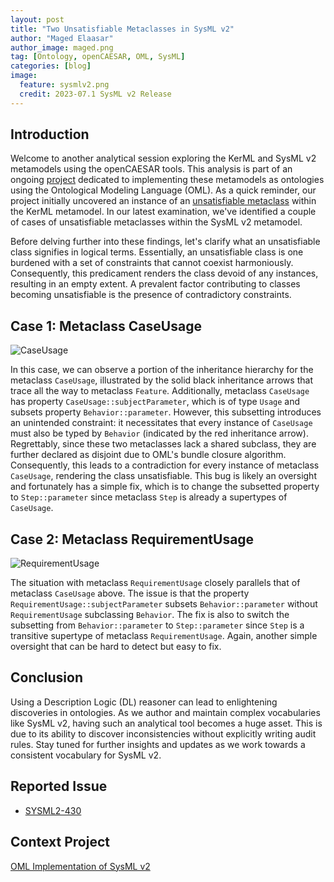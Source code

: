 ```yaml
---
layout: post
title: "Two Unsatisfiable Metaclasses in SysML v2"
author: "Maged Elaasar"
author_image: maged.png
tag: [Ontology, openCAESAR, OML, SysML]
categories: [blog]
image:
  feature: sysmlv2.png
  credit: 2023-07.1 SysML v2 Release
---
```


## Introduction

Welcome to another analytical session exploring the KerML and SysML v2 metamodels using the openCAESAR tools. This analysis is part of an ongoing [project](projects/2023-8-11-SysML-v2.html) dedicated to implementing these metamodels as ontologies using the Ontological Modeling Language (OML). As a quick reminder, our project initially uncovered an instance of an [unsatisfiable metaclass](/blog/2023/08/27/When-Literal-Boolean-Is-Unsatisfiable.html) within the KerML metamodel. In our latest examination, we've identified a couple of cases of unsatisfiable metaclasses within the SysML v2 metamodel.

Before delving further into these findings, let's clarify what an unsatisfiable class signifies in logical terms. Essentially, an unsatisfiable class is one burdened with a set of constraints that cannot coexist harmoniously. Consequently, this predicament renders the class devoid of any instances, resulting in an empty extent. A prevalent factor contributing to classes becoming unsatisfiable is the presence of contradictory constraints.

## Case 1: Metaclass CaseUsage

![CaseUsage](http://www.plantuml.com/plantuml/png/NO-nZeCm38PtFuN5pGpt0WWEwUPALJSMDxYGAWJaE5tQldkXKLE99LA-_xFykmvAed5ouFYYg3EA7KR5tWeRjRC7Q2dmAT30M9QF2bjo9ZhQiZU5FKXQOxv6OtRXKNc1xKdVVoQDmW1_FDBDphBY2elEBoGqiR8KsSbjaXFY-Sf63nyHVpkFzvK6re1v_bbWghA_9c_y4Uu1QlPzdDmB)

In this case, we can observe a portion of the inheritance hierarchy for the metaclass `CaseUsage`, illustrated by the solid black inheritance arrows that trace all the way to metaclass `Feature`. Additionally, metaclass `CaseUsage` has property `CaseUsage::subjectParameter`, which is of type `Usage` and subsets property `Behavior::parameter`. However, this subsetting introduces an unintended constraint: it necessitates that every instance of `CaseUsage` must also be typed by `Behavior` (indicated by the red inheritance arrow). Regrettably, since these two metaclasses lack a shared subclass, they are further declared as disjoint due to OML's bundle closure algorithm. Consequently, this leads to a contradiction for every instance of metaclass `CaseUsage`, rendering the class unsatisfiable. This bug is likely an oversight and fortunately has a simple fix, which is to change the subsetted property to `Step::parameter` since metaclass `Step` is already a supertypes of `CaseUsage`.

## Case 2: Metaclass RequirementUsage

![RequirementUsage](http://www.plantuml.com/plantuml/png/VP31IWGn38RlVOemdlVW2opBYbuLnTjUOkTtjpAJZaagWlhkZbI7eQB7VFdeHxCpP_Ko3c70evDdqdGyEVL94Jrb2U4MpsMUHeZV6nz1cytxbYwoc2kdRnYQkKhNCHPLICG_qZxd0IoNhvF2x2lvYrHnPRIhEySKcbhTrF0AN86zA4BOuyGlAUkCjzGTP6Bb4Gxj5gVzUbMjF3mX-isFJ-S7eRUP6jneUUQZg_6_BhZqpnHzs47wCWwV)

The situation with metaclass `RequirementUsage` closely parallels that of metaclass `CaseUsage` above. The issue is that  the property `RequirementUsage::subjectParameter` subsets `Behavior::parameter` without `RequirementUsage` subclassing `Behavior`. The fix is also to switch the subsetting from `Behavior::parameter` to `Step::parameter` since `Step` is a transitive supertype of metaclass `RequirementUsage`. Again, another simple oversight that can be hard to detect but easy to fix.

## Conclusion

Using a Description Logic (DL) reasoner can lead to enlightening discoveries in ontologies. As we author and maintain complex vocabularies like SysML v2, having such an analytical tool becomes a huge asset. This is due to its ability to discover inconsistencies without explicitly writing audit rules. Stay tuned for further insights and updates as we work towards a consistent vocabulary for SysML v2.

## Reported Issue

- [SYSML2-430](https://issues.omg.org/issues/SYSML2-430)

## Context Project

[OML Implementation of SysML v2](https://www.opencaesar.io/projects/2023-8-11-SysML-v2.html)